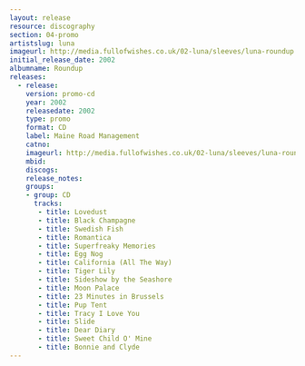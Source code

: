 ```yaml
---
layout: release
resource: discography
section: 04-promo
artistslug: luna
imageurl: http://media.fullofwishes.co.uk/02-luna/sleeves/luna-roundup.jpg
initial_release_date: 2002
albumname: Roundup
releases:
  - release: 
    version: promo-cd
    year: 2002
    releasedate: 2002
    type: promo
    format: CD
    label: Maine Road Management
    catno: 
    imageurl: http://media.fullofwishes.co.uk/02-luna/sleeves/luna-roundup.jpg
    mbid: 
    discogs: 
    release_notes: 
    groups:
    - group: CD
      tracks:
       - title: Lovedust
       - title: Black Champagne
       - title: Swedish Fish
       - title: Romantica
       - title: Superfreaky Memories
       - title: Egg Nog
       - title: California (All The Way)
       - title: Tiger Lily
       - title: Sideshow by the Seashore
       - title: Moon Palace
       - title: 23 Minutes in Brussels
       - title: Pup Tent
       - title: Tracy I Love You
       - title: Slide
       - title: Dear Diary
       - title: Sweet Child O' Mine
       - title: Bonnie and Clyde
--- 
```

